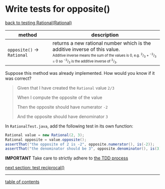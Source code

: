 # Write tests for opposite()
[back to testing Rational(Rational)](test_copy_constructor.md)

| method | description |
| ------ | ----------- |
| `opposite()` &rarr; `Rational` | returns a new rational number which is the additive inverse of this value.<br /><sup><sub>Additive inverse means the sum of the values is 0, e.g. <sup>2</sup>/<sub>3</sub> + <sup>-2</sup>/<sub>3</sub> = 0 so <sup>-2</sup>/<sub>3</sub> is the additive inverse of <sup>2</sup>/<sub>3</sub>.</sub></sup> |

Suppose this method was already implemented. How would you know if it was correct?

> Given that I have created the `Rational` value `2/3`
>
> When I compute the opposite of the value
>
> Then the opposite should have numerator `-2`
>
> And the opposite should have denominator `3`

In `RationalTest.java`, add the following test in its own function:

```java
Rational value = new Rational(2, 3);
Rational opposite = value.opposite();
assertThat("the opposite of 2 is -2", opposite.numerator(), is(-2));
assertThat("the denominator should be 3", opposite.denominator(), is(3));
```

**IMPORTANT** Take care to strictly adhere to [the TDD process](tdd_process.md)

[next section: test reciprocal()](test_reciprocal.md)

<hr>

[table of contents](toc.md)
